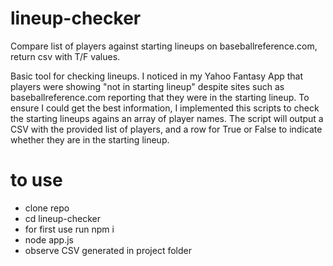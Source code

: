 # lineup-checker
Compare list of players against starting lineups on baseballreference.com, return csv with T/F values. 

Basic tool for checking lineups. I noticed in my Yahoo Fantasy App that players were showing "not in starting lineup" despite sites such as baseballreference.com reporting that they were in the starting lineup. To ensure I could get the best information, I implemented this scripts to check the starting lineups agains an array of player names. The script will output a CSV with the provided list of players, and a row for True or False to indicate whether they are in the starting lineup. 

# to use


<ul>
  <li>clone repo</li>
  <li>cd lineup-checker</li>
  <li>for first use run npm i
</li>
  <li>node app.js
</li>
<li>observe CSV generated in project folder
</li>
</ul>
